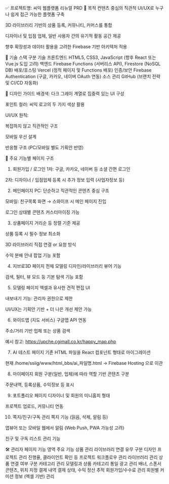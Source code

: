 ✅ 프로젝트명: 씨익 웹플랫폼 리뉴얼 PRD
🎯 목적
컨텐츠 중심의 직관적 UI/UX로 누구나 쉽게 접근 가능한 플랫폼 구축

3D 라이브러리 기반의 상품 등록, 커뮤니티, 커머스를 통합

디자이너 및 입점 업체, 일반 사용자 간의 유기적 활동 공간 제공

향후 확장성과 데이터 활용을 고려한 Firebase 기반 아키텍처 적용

🔧 기술 스택
구분	기술
프론트엔드	HTML5, CSS3, JavaScript (향후 React 또는 Vue.js 도입 고려)
백엔드	Firebase Functions (서버리스 API), Firestore (NoSQL DB)
배포/호스팅	Vercel (정적 페이지 및 Functions 배포)
인증/보안	Firebase Authentication (구글, 카카오, 네이버 OAuth 연동)
소스 관리	GitHub (브랜치 전략 및 CI/CD 자동화)

🎨 디자인 가이드
배경색: 다크 그레이 계열로 집중력 있는 UI 구성

포인트 컬러: 씨익 로고의 두 가지 색상 활용

UI/UX 원칙:

복잡하지 않고 직관적인 구조

모바일 우선 설계

반응형 구조 (PC/모바일 별도 기획안 반영)

🧩 주요 기능별 페이지 구조
1. 회원가입 / 로그인
1차: 구글, 카카오, 네이버 등 소셜 간편 로그인

2차: 디자이너 / 입점업체 등록 시 추가 정보 입력 (사업자정보 등)

2. 메인페이지
PC: 단순하고 직관적인 콘텐츠 중심 구조

모바일: 친구목록 화면 → 스와이프 시 메인 페이지 진입

로그인 상태별 콘텐츠 커스터마이징 가능

3. 상품페이지
거리순 등 정렬 기준 제공

상품 등록 시 필수 정보 최소화

3D 라이브러리 직접 연결 or 요청 방식

수익 분배 안내 팝업 기능 포함

4. 지브로3D 페이지
전체 모델링 디자인/라이브러리 뷰어 기능

검색, 필터, 뷰 모드 등 기본 탐색 기능 포함

5. 모델링 페이지
엑셀과 유사한 견적 편집 UI

내보내기 기능: 관리자 권한으로 제한

UI/UX는 기획안 기반 + 더 나은 개선 제안 가능

6. 와이드맵 (지도 서비스)
구글맵 API 연동

주소/거리 기반 업체 또는 상품 검색

예시 참고: https://upche.cgimall.co.kr/happy_map.php

7. AI 테스트 페이지
기존 HTML 파일을 React 컴포넌트 형태로 마이그레이션

현재 /home/ssiig/www/html_bbs/ai_파일명.html → Firebase Hosting 으로 이관

8. 마이페이지
회원 구분(일반, 업체)에 따라 역할 기반 콘텐츠 구분

주문내역, 등록상품, 수익정보 등 표시

9. 포트폴리오 페이지
디자이너 및 회원의 미니홈피 형태

프로젝트 업로드, 커뮤니티 연동

10. 쪽지/친구/구독 관리
쪽지 기능 (읽음, 삭제, 알림 등)

앱뷰어 또는 모바일 웹에서 알림 (Web Push, PWA 가능성 고려)

친구 및 구독 리스트 관리 기능

🛠️ 관리자 페이지 기능
영역	주요 기능
상품 관리	라이브러리 연결 유무 구분
디자인 프로젝트 관리	진행율, 클라이언트 확인 등 프로젝트 워크플로우 관리
라이브러리 관리	상품 연결 여부 구분
카테고리 관리	모델링과 상품 카테고리 통일
광고 관리	배너, 스폰서 콘텐츠, 위치 지정
결제 내역	결제 상태, 수익 정산 추적
회원가입/수수료 관리	회원별 커미션 정보 (엑셀 기반) 관리
